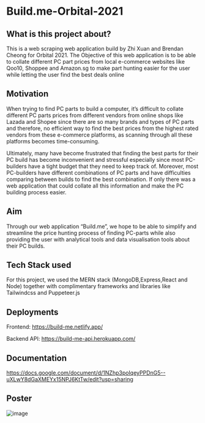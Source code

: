 # Build.me-Orbital-2021


## What is this project about?

This is a web scraping web application build by Zhi Xuan and Brendan Cheong for Orbital 2021. The Objective of this web application is to be able to collate different PC part prices from local e-commerce websites like Qoo10, Shoppee and Amazon.sg to make part hunting easier for the user while letting the user find the best deals online

## Motivation

When trying to find PC parts to build a computer, it’s difficult to collate different PC parts prices from different vendors from online shops like Lazada and Shopee since there are so many brands and types of PC parts and therefore, no efficient way to find the best prices from the highest rated vendors from these e-commerce platforms, as scanning through all these platforms becomes time-consuming.

Ultimately, many have become frustrated that finding the best parts for their PC build has become inconvenient and stressful especially since most PC-builders have a tight budget that they need to keep track of. Moreover, most PC-builders have different combinations of PC parts and have difficulties comparing between builds to find the best combination.
If only there was a web application that could collate all this information and make the PC building process easier.

## Aim

Through our web application “Build.me”, we hope to be able to simplify and streamline the price hunting process of finding PC-parts while also providing the user with analytical tools and data visualisation tools about their PC builds.

## Tech Stack used

For this project, we used the MERN stack (MongoDB,Express,React and Node) together with complimentary frameworks and libraries like Tailwindcss and Puppeteer.js


## Deployments
Frontend: https://build-me.netlify.app/

Backend API: https://build-me-api.herokuapp.com/


## Documentation
https://docs.google.com/document/d/1NZhp3poIqeyPPDnG5--uXLwY8dGaXMEYx15NPJ6KtTw/edit?usp=sharing


## Poster
![image](https://drive.google.com/uc?export=view&id=1BTTHpN-t_vES68pqBIAQWZ6GKK-w2vZh)
